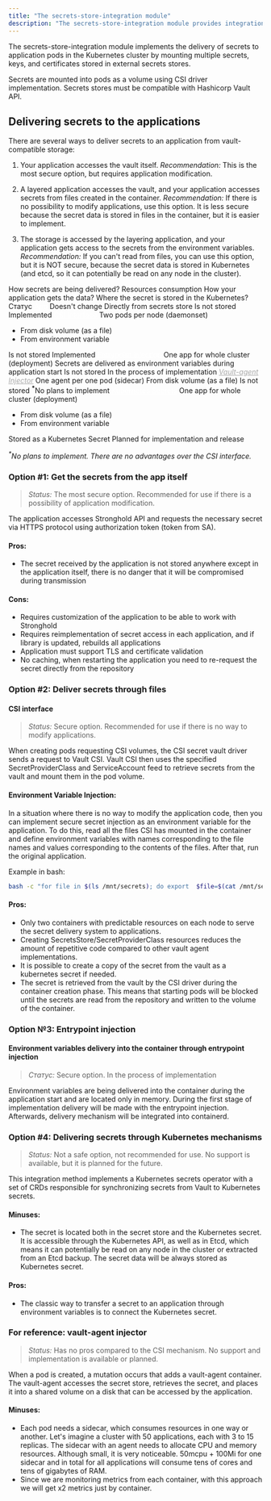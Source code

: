```yaml
---
title: "The secrets-store-integration module"
description: "The secrets-store-integration module provides integration of secrets stores and applications in the k8s clusters"
---
```


The secrets-store-integration module implements the delivery of secrets to application pods in the Kubernetes
cluster by mounting multiple secrets, keys, and certificates stored in external secrets stores.

Secrets are mounted into pods as a volume using CSI driver implementation.
Secrets stores must be compatible with Hashicorp Vault API.

## Delivering secrets to the applications

There are several ways to deliver secrets to an application from vault-compatible storage:

1. Your application accesses the vault itself.
*Recommendation:* This is the most secure option, but requires application modification.

2. A layered application accesses the vault, and your application accesses secrets from files created in the container.
*Recommendation:* If there is no possibility to modify applications, use this option. It is less secure because the secret data is stored in files in the container, but it is easier to implement.

3. The storage is accessed by the layering application, and your application gets access to the secrets from the environment variables.
*Recommendation:* If you can't read from files, you can use this option, but it is NOT secure, because the secret data is stored in Kubernetes (and etcd, so it can potentially be read on any node in the cluster).

<thead>
<tr>
<th>How secrets are being delivered?</th>
<th>Resources consumption</th>
<th>How your application gets the data?</th>
<th>Where the secret is stored in the Kubernetes?</th>
<th>Статус</th>
</tr>
</thead>
<tbody>
<tr>
<td><a style="color: #fff;" href="#option-1-get-the-secrets-from-the-app-itself">App</a></td>
<td>Doesn't change</td>
<td>Directly from secrets store</td>
<td>Is not stored</td>
<td>Implemented</td>
</tr>
<tr>
<td><a style="color: #fff;" href="#CSI-interface">CSI Interface</a></td>
<td>Two pods per node (daemonset)</td>
<td><ul><li>From disk volume (as a file)</li><li>From environment variable</li></ul></td>
<td>Is not stored</td>
<td>Implemented</td>
</tr>
<tr>
<td><a style="color: #fff;" href="#option-3-">Entrypoint injection</a></td>
<td>One app for whole cluster (deployment)</td>
<td>Secrets are delivered as environment variables during application start</td>
<td>Is not stored</td>
<td>In the process of implementation</td>
</tr>
<tr>
<td><a style="color: #A9A9A9; font-style: italic;" href="#for-reference-vault-agent-injector">Vault-agent Injector</a></td>
<td style="color: #A9A9A9; font-style: italic;">One agent per one pod (sidecar)</td>
<td style="color: #A9A9A9; font-style: italic;">From disk volume (as a file)</td>
<td style="color: #A9A9A9; font-style: italic;">Is not stored</td>
<td style="color: #A9A9A9; font-style: italic;"><sup><b>*</b></sup>No plans to implement</td>
</tr>
<tr>
<td><a style="color: #fff;" href="#option-4-delivering-secrets-through-Kubernetes-mechanisms">Kubernetes Secrets</a></td>
<td>One app for whole cluster (deployment)</td>
<td><ul><li>From disk volume (as a file)</li><li>From environment variable</li></ul></td>
<td>Stored as a Kubernetes Secret</td>
<td>Planned for implementation and release</td>
</tr>
</tbody>
</table>

<i><sup>*</sup>No plans to implement. There are no advantages over the CSI interface.</i>

### Option #1: Get the secrets from the app itself

> *Status:* The most secure option. Recommended for use if there is a possibility of application modification.

The application accesses Stronghold API and requests the necessary secret via HTTPS protocol using authorization token (token from SA).

#### Pros:

- The secret received by the application is not stored anywhere except in the application itself, there is no danger that it will be compromised during transmission

#### Cons:

- Requires customization of the application to be able to work with Stronghold
- Requires reimplementation of secret access in each application, and if library is updated, rebuilds all applications
- Application must support TLS and certificate validation
- No caching, when restarting the application you need to re-request the secret directly from the repository

### Option #2: Deliver secrets through files

#### CSI interface

> *Status:* Secure option. Recommended for use if there is no way to modify applications.

When creating pods requesting CSI volumes, the CSI secret vault driver sends a request to Vault CSI. Vault CSI then uses the specified SecretProviderClass and ServiceAccount feed to retrieve secrets from the vault and mount them in the pod volume.

#### Environment Variable Injection:

In a situation where there is no way to modify the application code, then you can implement secure secret injection as an environment variable for the application. To do this, read all the files CSI has mounted in the container and define environment variables with names corresponding to the file names and values corresponding to the contents of the files. After that, run the original application.

Example in bash:

```bash
bash -c "for file in $(ls /mnt/secrets); do export  $file=$(cat /mnt/secrets/$file); done ; exec my_original_file_to_startup"
```

#### Pros:

- Only two containers with predictable resources on each node to serve the secret delivery system to applications.
- Creating SecretsStore/SecretProviderClass resources reduces the amount of repetitive code compared to other vault agent implementations.
- It is possible to create a copy of the secret from the vault as a kubernetes secret if needed.
- The secret is retrieved from the vault by the CSI driver during the container creation phase. This means that starting pods will be blocked until the secrets are read from the repository and written to the volume of the container.

### Option №3: Entrypoint injection

#### Environment variables delivery into the container through entrypoint injection

> *Статус:* Secure option. In the process of implementation

Environment variables are being delivered into the container during the application start and are located only in memory. During the first stage of implementation delivery will be made with the entrypoint injection. Afterwards, delivery mechanism will be integrated into containerd.

### Option #4: Delivering secrets through Kubernetes mechanisms

> *Status:* Not a safe option, not recommended for use. No support is available, but it is planned for the future.

This integration method implements a Kubernetes secrets operator with a set of CRDs responsible for synchronizing secrets from Vault to Kubernetes secrets.

#### Minuses:

- The secret is located both in the secret store and the Kubernetes secret. It is accessible through the Kubernetes API, as well as in Etcd, which means it can potentially be read on any node in the cluster or extracted from an Etcd backup. The secret data will be always stored as Kubernetes secret.

#### Pros:

- The classic way to transfer a secret to an application through environment variables is to connect the Kubernetes secret.

### For reference: vault-agent injector

> *Status:* Has no pros compared to the CSI mechanism. No support and implementation is available or planned.

When a pod is created, a mutation occurs that adds a vault-agent container. The vault-agent accesses the secret store, retrieves the secret, and places it into a shared volume on a disk that can be accessed by the application.

#### Minuses:

- Each pod needs a sidecar, which consumes resources in one way or another. Let's imagine a cluster with 50 applications, each with 3 to 15 replicas. The sidecar with an agent needs to allocate CPU and memory resources. Although small, it is very noticeable. 50mcpu + 100Mi for one sidecar and in total for all applications will consume tens of cores and tens of gigabytes of RAM.
- Since we are monitoring metrics from each container, with this approach we will get x2 metrics just by container.
